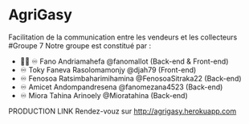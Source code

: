 # AgriGasy
Facilitation de la communication entre les vendeurs et les collecteurs
#Groupe 7
Notre groupe est constitué par :
- 🏴‍☠️ ♾ Fano Andriamahefa @fanomallot (Back-end & Front-end)
-  ♾ Toky Faneva Rasolomamonjy @djah79 (Front-end)
-  ♾ Fenosoa Ratsimbaharimihamina @FenosoaSitraka22 (Back-end)
-  ♾ Amicet Andompandresena @fanomezana4523 (Back-end)
-  ♾ Miora Tahina Arinoely @Mioratahina (Back-end)

PRODUCTION LINK  Rendez-vouz sur  http://agrigasy.herokuapp.com
